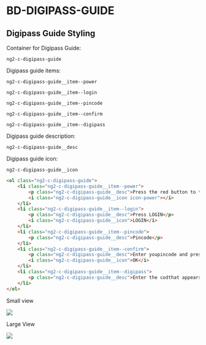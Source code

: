 # BD-DIGIPASS-GUIDE

## Digipass Guide Styling

Container for Digipass Guide:

`ng2-c-digipass-guide`

Digipass guide items:

`ng2-c-digipass-guide__item--power`

`ng2-c-digipass-guide__item--login`

`ng2-c-digipass-guide__item--pincode`

`ng2-c-digipass-guide__item--confirm`

`ng2-c-digipass-guide__item--digipass`

Digipass guide description:

`ng2-c-digipass-guide__desc`

Digipass guide icon:

`ng2-c-digipass-guide__icon`

```html
<ol class="ng2-c-digipass-guide">
    <li class="ng2-c-digipass-guide__item--power">
        <p class="ng2-c-digipass-guide__desc">Press the red button to turn the digipass on</p>
        <i class="ng2-c-digipass-guide__icon icon-power"></i>
    </li>
    <li class="ng2-c-digipass-guide__item--login">
        <p class="ng2-c-digipass-guide__desc">Press LOGIN</p>
        <i class="ng2-c-digipass-guide__icon">LOGIN</i>
    </li>
    <li class="ng2-c-digipass-guide__item--pincode">
        <p class="ng2-c-digipass-guide__desc">Pincode</p>
    </li>
    <li class="ng2-c-digipass-guide__item--confirm">
        <p class="ng2-c-digipass-guide__desc">Enter youpincode and press OK</p>
        <i class="ng2-c-digipass-guide__icon">OK</i>
    </li>
    <li class="ng2-c-digipass-guide__item--digipass">
        <p class="ng2-c-digipass-guide__desc">Enter the codthat appears on the Digipass</p>
    </li>
</ol>
```

Small view

![](digismall.png)

Large View 

![](digilarge.png)

